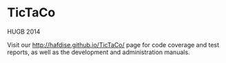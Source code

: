 TicTaCo
=======

HUGB 2014

Visit our http://hafdise.github.io/TicTaCo/ page for code coverage and test reports, as well as the development and administration manuals.
